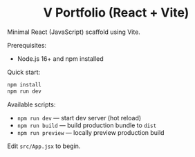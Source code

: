 <div align=center>
  
# V Portfolio (React + Vite)
</div>

Minimal React (JavaScript) scaffold using Vite.

Prerequisites:
- Node.js 16+ and npm installed

Quick start:

```bash
npm install
npm run dev
```

Available scripts:
- `npm run dev` — start dev server (hot reload)
- `npm run build` — build production bundle to `dist`
- `npm run preview` — locally preview production build

Edit `src/App.jsx` to begin.
